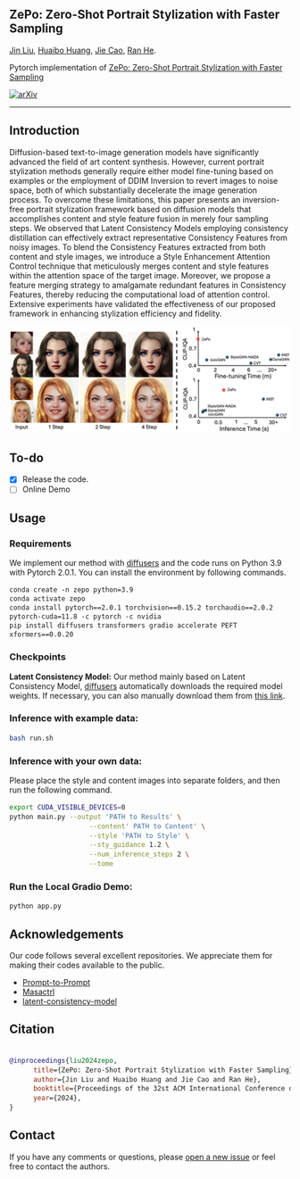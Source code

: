 ## ZePo: Zero-Shot Portrait Stylization with Faster Sampling

[Jin Liu](https://github.com/liujin112), [Huaibo Huang](https://scholar.google.com/citations?user=XMvLciUAAAAJ&hl=en&oi=sra), [Jie Cao](https://scholar.google.com/citations?user=lPLM5oMAAAAJ&hl=en), [Ran He](https://scholar.google.com/citations?user=ayrg9AUAAAAJ&hl=en&oi=sra).

Pytorch implementation of [ZePo: Zero-Shot Portrait Stylization with Faster Sampling](https://arxiv.org/abs/2408.05492)

[![arXiv](https://img.shields.io/badge/ArXiv-2408.05492-brightgreen)](https://arxiv.org/abs/2408.05492)

---

## Introduction

Diffusion-based text-to-image generation models have significantly advanced the field of art content synthesis. However, current portrait stylization methods generally require either model fine-tuning based on examples or the employment of DDIM Inversion to revert images to noise space, both of which substantially decelerate the image generation process. To overcome these limitations, this paper presents an inversion-free portrait stylization framework based on diffusion models that accomplishes content and style feature fusion in merely four sampling steps. We observed that Latent Consistency Models employing consistency distillation can effectively extract representative Consistency Features from noisy images. To blend the Consistency Features extracted from both content and style images, we introduce a Style Enhancement Attention Control technique that meticulously merges content and style features within the attention space of the target image. Moreover, we propose a feature merging strategy to amalgamate redundant features in Consistency Features, thereby reducing the computational load of attention control. Extensive experiments have validated the effectiveness of our proposed framework in enhancing stylization efficiency and fidelity.

![](./diagrams/teasers.png)

## To-do

- [X] Release the code.
- [ ] Online Demo

## Usage

### Requirements

We implement our method with [diffusers](https://github.com/huggingface/diffusers) and the code runs on Python 3.9 with Pytorch 2.0.1. You can install the environment by following commands.

```base
conda create -n zepo python=3.9
conda activate zepo
conda install pytorch==2.0.1 torchvision==0.15.2 torchaudio==2.0.2 pytorch-cuda=11.8 -c pytorch -c nvidia
pip install diffusers transformers gradio accelerate PEFT xformers==0.0.20
```

### Checkpoints

**Latent Consistency Model:**
Our method mainly based on Latent Consistency Model, [diffusers](https://github.com/huggingface/diffusers) automatically downloads the required model weights. If necessary, you can also manually download them from [this link](https://huggingface.co/SimianLuo/LCM_Dreamshaper_v7).

### Inference with example data:

```bash
bash run.sh
```

### Inference with your own data:

Please place the style and content images into separate folders, and then run the following command.

```bash
export CUDA_VISIBLE_DEVICES=0
python main.py --output 'PATH to Results' \
                    --content' PATH to Content' \
                    --style 'PATH to Style' \
                    --sty_guidance 1.2 \
                    --num_inference_steps 2 \
                    --tome
```

### Run the Local Gradio Demo:

```bash
python app.py
```

## Acknowledgements

Our code follows several excellent repositories. We appreciate them for making their codes available to the public.

- [Prompt-to-Prompt](https://github.com/google/prompt-to-prompt)
- [Masactrl](https://github.com/TencentARC/MasaCtrl)
- [latent-consistency-model](https://github.com/luosiallen/latent-consistency-model)

## Citation

```bibtex

@inproceedings{liu2024zepo,
      title={ZePo: Zero-Shot Portrait Stylization with Faster Sampling}, 
      author={Jin Liu and Huaibo Huang and Jie Cao and Ran He},
      booktitle={Proceedings of the 32st ACM International Conference on Multimedia (ACM MM)},
      year={2024},
}
```

## Contact

If you have any comments or questions, please [open a new issue](https://github.com/liujin112/ZePo/issues/new/choose) or feel free to contact the authors.
